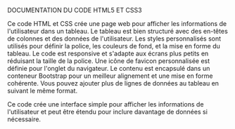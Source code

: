 DOCUMENTATION DU CODE HTML5 ET CSS3

Ce code HTML et CSS crée une page web pour afficher les informations de l'utilisateur dans un tableau.
Le tableau est bien structuré avec des en-têtes de colonnes et des données de l'utilisateur.
Les styles personnalisés sont utilisés pour définir la police, les couleurs de fond, et la mise en forme du tableau.
Le code est responsive et s'adapte aux écrans plus petits en réduisant la taille de la police.
Une icône de favicon personnalisée est définie pour l'onglet du navigateur.
Le contenu est encapsulé dans un conteneur Bootstrap pour un meilleur alignement et une mise en forme cohérente.
Vous pouvez ajouter plus de lignes de données au tableau en suivant le même format.

Ce code crée une interface simple pour afficher les informations de l'utilisateur et peut être étendu pour inclure davantage de données si nécessaire.


